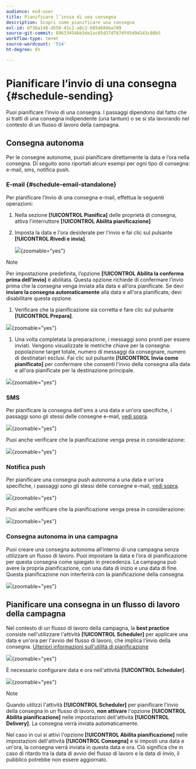```yaml
---
audience: end-user
title: Pianificare l’invio di una consegna
description: Scopri come pianificare una consegna
exl-id: 0738a148-d550-41c2-a8c2-6054684ba789
source-git-commit: 89633454bb3de1ac05d37d767df45d9d143c80b5
workflow-type: tm+mt
source-wordcount: '514'
ht-degree: 6%

---
```


# Pianificare l’invio di una consegna {#schedule-sending}

Puoi pianificare l’invio di una consegna. I passaggi dipendono dal fatto che si tratti di una consegna indipendente (una tantum) o se si sta lavorando nel contesto di un flusso di lavoro della campagna.

## Consegna autonoma

Per le consegne autonome, puoi pianificare direttamente la data e l’ora nella consegna.
Di seguito sono riportati alcuni esempi per ogni tipo di consegna: e-mail, sms, notifica push.

### E-mail {#schedule-email-standalone}

Per pianificare l’invio di una consegna e-mail, effettua le seguenti operazioni:

1. Nella sezione **[!UICONTROL Pianifica]** delle proprietà di consegna, attiva l&#39;interruttore **[!UICONTROL Abilita pianificazione]**

1. Imposta la data e l&#39;ora desiderate per l&#39;invio e fai clic sul pulsante **[!UICONTROL Rivedi e invia]**.

   ![](assets/schedule-email-standalone.png){zoomable="yes"}

>[!NOTE]
>
>Per impostazione predefinita, l’opzione **[!UICONTROL Abilita la conferma prima dell’invio]** è abilitata. Questa opzione richiede di confermare l’invio prima che la consegna venga inviata alla data e all’ora pianificate. Se devi **inviare la consegna automaticamente** alla data e all&#39;ora pianificate, devi disabilitare questa opzione.
>

1. Verificare che la pianificazione sia corretta e fare clic sul pulsante **[!UICONTROL Prepara]**.

![](assets/schedule-email-standalone-prepare.png){zoomable="yes"}

1. Una volta completata la preparazione, i messaggi sono pronti per essere inviati. Vengono visualizzate le metriche chiave per la consegna: popolazione target totale, numero di messaggi da consegnare, numero di destinatari esclusi. Fai clic sul pulsante **[!UICONTROL Invia come pianificato]** per confermare che consenti l&#39;invio della consegna alla data e all&#39;ora pianificate per la destinazione principale.

![](assets/schedule-email-standalone-send.png){zoomable="yes"}


### SMS

Per pianificare la consegna dell&#39;sms a una data e un&#39;ora specifiche, i passaggi sono gli stessi delle consegne e-mail, [vedi sopra](#schedule-email-standalone).

![](assets/schedule-sms-standalone.png){zoomable="yes"}

Puoi anche verificare che la pianificazione venga presa in considerazione:

![](assets/schedule-sms-standalone-prepare.png){zoomable="yes"}

### Notifica push

Per pianificare una consegna push autonoma a una data e un&#39;ora specifiche, i passaggi sono gli stessi delle consegne e-mail, [vedi sopra](#schedule-email-standalone).

![](assets/schedule-push-standalone.png){zoomable="yes"}

Puoi anche verificare che la pianificazione venga presa in considerazione:

![](assets/schedule-push-standalone-prepare.png){zoomable="yes"}

### Consegna autonoma in una campagna

Puoi creare una consegna autonoma all’interno di una campagna senza utilizzare un flusso di lavoro. Puoi impostare la data e l’ora di pianificazione per questa consegna come spiegato in precedenza.
La campagna può avere la propria pianificazione, con una data di inizio e una data di fine. Questa pianificazione non interferirà con la pianificazione della consegna.

![](assets/schedule-delivery-standalone.png){zoomable="yes"}

## Pianificare una consegna in un flusso di lavoro della campagna

Nel contesto di un flusso di lavoro della campagna, la **best practice** consiste nell&#39;utilizzare l&#39;attività **[!UICONTROL Scheduler]** per applicare una data e un&#39;ora per l&#39;avvio del flusso di lavoro, che implica l&#39;invio della consegna. [Ulteriori informazioni sull&#39;utilità di pianificazione](../workflows/activities/scheduler.md)

![](assets/schedule-workflow.png){zoomable="yes"}


È necessario configurare data e ora nell&#39;attività **[!UICONTROL Scheduler]**.

![](assets/schedule-workflow-scheduler.png){zoomable="yes"}


>[!NOTE]
>
>Quando utilizzi l&#39;attività **[!UICONTROL Scheduler]** per pianificare l&#39;invio della consegna in un flusso di lavoro, **non attivare** l&#39;opzione **[!UICONTROL Abilita pianificazione]** nelle impostazioni dell&#39;attività **[!UICONTROL Delivery]**. La consegna verrà inviata automaticamente.
>

Nel caso in cui si attivi l&#39;opzione **[!UICONTROL Abilita pianificazione]** nelle impostazioni dell&#39;attività **[!UICONTROL Consegna]** e si imposti una data e un&#39;ora, la consegna verrà inviata in questa data e ora. Ciò significa che in caso di ritardo tra la data di avvio del flusso di lavoro e la data di invio, il pubblico potrebbe non essere aggiornato.
